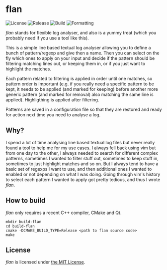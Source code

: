 # flan

![License](https://img.shields.io/github/license/delaitre/flan)
![Release](https://img.shields.io/github/v/release/delaitre/flan?sort=semver)
![Build](https://img.shields.io/github/workflow/status/delaitre/flan/build?logo=GitHub&label=build)
![Formatting](https://img.shields.io/github/workflow/status/delaitre/flan/clang-format?logo=GitHub&label=format)

*flan* stands for flexible log analyser, and also is a yummy treat (which you probably need if you use a tool like this).

This is a simple line based textual log analyser allowing you to define a bunch of pattern/regexp and give then a name. Then you can select on the fly which ones to apply on your input and decide if the pattern should be filtering matching lines out, or keeping them in, or if you just want to highlight the matches.

Each pattern related to filtering is applied in order until one matches, so pattern order is important (e.g. if you really need a specific pattern to be kept, it needs to be applied (and marked for keeping) before another more generic pattern (and marked for removal) also matching the same line is applied). Highligthing is applied after filtering.

Patterns are saved in a configuration file so that they are restored and ready for action next time you need to analyse a log.

## Why?

I spend a lot of time analysing line based textual log files but never really found a tool to help me for my use cases. I always fell back using vim but from one day to the other, I always needed to search for different complex patterns, sometimes I wanted to filter stuff out, sometimes to keep stuff in, sometimes to just highlight matches and so on. But I always tend to have a basic set of regexps I want to use, and then additional ones I wanted to enabled or not depending on what I was doing. Going through vim's history to select each pattern I wanted to apply got pretty tedious, and thus I wrote *flan*.

## How to build

*flan* only requires a recent C++ compiler, CMake and Qt.

```
mkdir build-flan
cd build-flan
cmake -DCMAKE_BUILD_TYPE=Release <path to flan source code>
make
```

## License

*flan* is licensed under [the MIT License](LICENSE).

